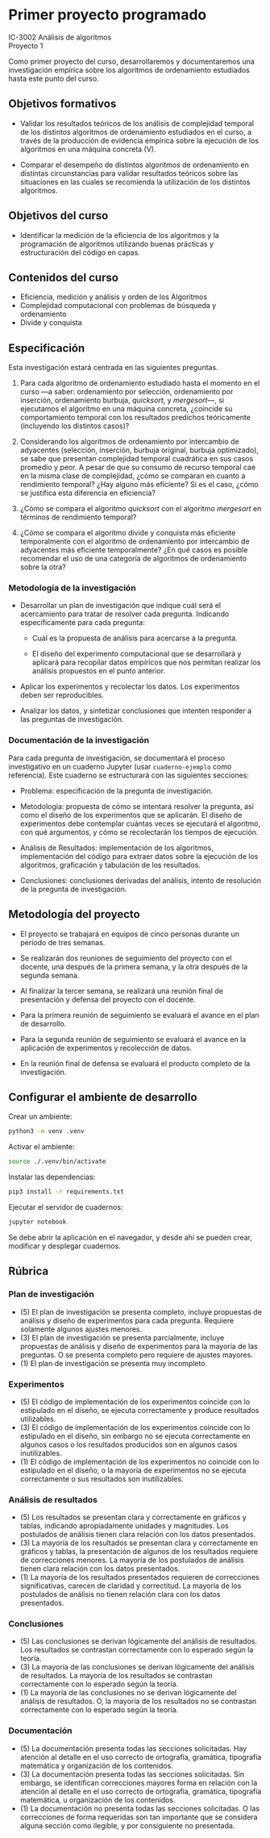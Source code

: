 # Primer proyecto programado #

IC-3002 Análisis de algoritmos  
Proyecto 1  

Como primer proyecto del curso, desarrollaremos y documentaremos una investigación empírica sobre los algoritmos de ordenamiento estudiados hasta este punto del curso.

## Objetivos formativos ##

* Validar los resultados teóricos de los análisis de complejidad temporal de los distintos algoritmos de ordenamiento estudiados en el curso, a través de la producción de evidencia empírica sobre la ejecución de los algoritmos en una máquina concreta (V).

* Comparar el desempeño de distintos algoritmos de ordenamiento en distintas circunstancias para validar resultados teóricos sobre las situaciones en las cuales se recomienda la utilización de los distintos algoritmos.

## Objetivos del curso ##

* Identificar la medición de la eficiencia de los algoritmos y  la programación de algoritmos utilizando buenas prácticas y estructuración del código en capas.

## Contenidos del curso ##

* Eficiencia, medición y análisis y orden de los Algoritmos
* Complejidad computacional con problemas de búsqueda y ordenamiento
* Divide y conquista

## Especificación ##

Esta investigación estará centrada en las siguientes preguntas.

1. Para cada algoritmo de ordenamiento estudiado hasta el momento en el curso —a saber: ordenamiento por selección, ordenamiento por inserción, ordenamiento burbuja, *quicksort*, y *mergesort*—, si ejecutamos el algoritmo en una máquina concreta, ¿coincide su comportamiento temporal con los resultados predichos teóricamente (incluyendo los distintos casos)?

2. Considerando los algoritmos de ordenamiento por intercambio de adyacentes (selección, inserción, burbuja original, burbuja optimizado), se sabe que presentan complejidad temporal cuadrática en sus casos promedio y peor. A pesar de que su consumo de recurso temporal cae en la misma clase de complejidad, ¿cómo se comparan en cuanto a rendimiento temporal? ¿Hay alguno más eficiente? Si es el caso, ¿cómo se justifica esta diferencia en eficiencia?

3. ¿Cómo se compara el algoritmo *quicksort* con el algoritmo *mergesort* en términos de rendimiento temporal?

4. ¿Cómo se compara el algoritmo divide y conquista más eficiente temporalmente con el algoritmo de ordenamiento por intercambio de adyacentes más eficiente temporalmente? ¿En qué casos es posible recomendar el uso de una categoría de algoritmos de ordenamiento sobre la otra?

### Metodología de la investigación ###

* Desarrollar un plan de investigación que indique cuál será el acercamiento para tratar de resolver cada pregunta. Indicando específicamente para cada pregunta:

  * Cuál es la propuesta de análisis para acercarse a la pregunta.

  * El diseño del experimento computacional que se desarrollará y aplicará para recopilar datos empíricos que nos permitan realizar los análisis propuestos en el punto anterior.

* Aplicar los experimentos y recolectar los datos. Los experimentos deben ser reproducibles.

* Analizar los datos, y sintetizar conclusiones que intenten responder a las preguntas de investigación.

### Documentación de la investigación ###

Para cada pregunta de investigación, se documentará el proceso investigativo en un cuaderno Jupyter (usar `cuaderno-ejemplo` como referencia). Este cuaderno se estructurará con las siguientes secciones:

* Problema: especificación de la pregunta de investigación.

* Metodología: propuesta de cómo se intentará resolver la pregunta, así como el diseño de los experimentos que se aplicarán. El diseño de experimentos debe contemplar cuántas veces se ejecutará el algoritmo, con qué argumentos, y cómo se recolectarán los tiempos de ejecución.

* Análisis de Resultados: implementación de los algoritmos, implementación del código para extraer datos sobre la ejecución de los algoritmos, graficación y tabulación de los resultados.

* Conclusiones: conclusiones derivadas del análisis, intento de resolución de la pregunta de investigación.

## Metodología del proyecto ##

* El proyecto se trabajará en equipos de cinco personas durante un período de tres semanas.

* Se realizarán dos reuniones de seguimiento del proyecto con el docente, una después de la primera semana, y la otra después de la segunda semana.

* Al finalizar la tercer semana, se realizará una reunión final de presentación y defensa del proyecto con el docente.

* Para la primera reunión de seguimiento se evaluará el avance en el plan de desarrollo.

* Para la segunda reunión de seguimiento se evaluará el avance en la aplicación de experimentos y recolección de datos.

* En la reunión final de defensa se evaluará el producto completo de la investigación.

## Configurar el ambiente de desarrollo ##

Crear un ambiente:

```bash
python3 -m venv .venv
```

Activar el ambiente:

```bash
source ./.venv/bin/activate
```

Instalar las dependencias:

```bash
pip3 install -r requirements.txt
```

Ejecutar el servidor de cuadernos:

```bash
jupyter notebook
```

Se debe abrir la aplicación en el navegador, y desde ahí se pueden crear, modificar y desplegar cuadernos.

## Rúbrica ##

### Plan de investigación ###

* (5) El plan de investigación se presenta completo, incluye propuestas de análisis y diseño de experimentos para cada pregunta. Requiere solamente algunos ajustes menores.
* (3) El plan de investigación se presenta parcialmente, incluye propuestas de análisis y diseño de experimentos para la mayoría de las preguntas. O se presenta completo pero requiere de ajustes mayores.
* (1) El plan de investigación se presenta muy incompleto.

### Experimentos ###

* (5) El código de implementación de los experimentos coincide con lo estipulado en el diseño, se ejecuta correctamente y produce resultados utilizables.
* (3) El código de implementación de los experimentos coincide con lo estipulado en el diseño, sin embargo no se ejecuta correctamente en algunos casos o los resultados producidos son en algunos casos inutilizables.
* (1) El código de implementación de los experimentos no coincide con lo estipulado en el diseño, o la mayoría de experimentos no se ejecuta correctamente o sus resultados son inutilizables.

### Análisis de resultados ###

* (5) Los resultados se presentan clara y correctamente en gráficos y tablas, indicando apropiadamente unidades y magnitudes. Los postulados de análisis tienen clara relación con los datos presentados.
* (3) La mayoría de los resultados se presentan clara y correctamente en gráficos y tablas, la presentación de algunos de los resultados requiere de correcciones menores. La mayoría de los postulados de análisis tienen clara relación con los datos presentados.
* (1) La mayoría de los resultados presentados requieren de correcciones significativas, carecen de claridad y correctitud. La mayoría de los postulados de análisis no tienen relación clara con los datos presentados.

### Conclusiones ###

* (5) Las conclusiones se derivan lógicamente del análisis de resultados. Los resultados se contrastan correctamente con lo esperado según la teoría.
* (3) La mayoría de las conclusiones se derivan lógicamente del análisis de resultados. La mayoría de los resultados se contrastan correctamente con lo esperado según la teoría.
* (1) La mayoría de las conclusiones no se derivan lógicamente del análisis de resultados. O, la mayoría de los resultados no se contrastan correctamente con lo esperado según la teoría.

### Documentación ###

* (5) La documentación presenta todas las secciones solicitadas. Hay atención al detalle en el uso correcto de ortografía, gramática, tipografía matemática y organización de los contenidos.
* (3) La documentación presenta todas las secciones solicitadas. Sin embargo, se identifican correcciones mayores forma en relación con la atención al detalle en el uso correcto de ortografía, gramática, tipografía matemática, u organización de los contenidos.
* (1) La documentación no presenta todas las secciones solicitadas. O las correcciones de forma requeridas son tan importante que se considera alguna sección como ilegible, y por consiguiente no presentada.
